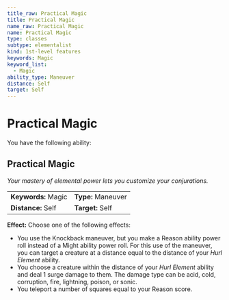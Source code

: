 ```yaml
---
title_raw: Practical Magic
title: Practical Magic
name_raw: Practical Magic
name: Practical Magic
type: classes
subtype: elementalist
kind: 1st-level features
keywords: Magic
keyword_list:
  - Magic
ability_type: Maneuver
distance: Self
target: Self
---
```


# Practical Magic

You have the following ability:

## Practical Magic

*Your mastery of elemental power lets you customize your conjurations.*

|                     |                    |
| :------------------ | :----------------- |
| **Keywords:** Magic | **Type:** Maneuver |
| **Distance:** Self  | **Target:** Self   |

**Effect:** Choose one of the following effects:

- You use the Knockback maneuver, but you make a Reason ability power roll instead of a Might ability power roll. For this use of the maneuver, you can target a creature at a distance equal to the distance of your *Hurl Element* ability.
- You choose a creature within the distance of your *Hurl Element* ability and deal 1 surge damage to them. The damage type can be acid, cold, corruption, fire, lightning, poison, or sonic.
- You teleport a number of squares equal to your Reason score.
